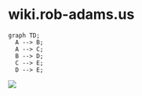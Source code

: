 # wiki.rob-adams.us

```mermaid
graph TD;
  A --> B;
  A --> C;
  B --> D;
  C --> E;
  D --> E;
```

[![](https://mermaid.ink/img/pako:eNpVkE0KwkAMha8SslKwF6gg1FbdCAp213ER2ugMOj9Mp4i0vbtTdaFZJXlf8kh6rG3DmOLVk5NQFsJAjKzKpVdt0NSeIUlWw44DaGv4OcB6trPQSuucMtf5h19PEOT9fsIYglTmNn6k_D1_MDxAUe3JBevOv0r5sANsKnWUcf2_Ij3HqW11ofRCSU0ecvJfJHs7bpcwlbhAzV6TauIl_dQRGCRrFpjGtCF_EyjMGDnqgj09TY1p8B0vsHMNBS4UxQdojD73lscX5CtW_w?type=png)](https://mermaid.live/edit#pako:eNpVkE0KwkAMha8SslKwF6gg1FbdCAp213ER2ugMOj9Mp4i0vbtTdaFZJXlf8kh6rG3DmOLVk5NQFsJAjKzKpVdt0NSeIUlWw44DaGv4OcB6trPQSuucMtf5h19PEOT9fsIYglTmNn6k_D1_MDxAUe3JBevOv0r5sANsKnWUcf2_Ij3HqW11ofRCSU0ecvJfJHs7bpcwlbhAzV6TauIl_dQRGCRrFpjGtCF_EyjMGDnqgj09TY1p8B0vsHMNBS4UxQdojD73lscX5CtW_w)
